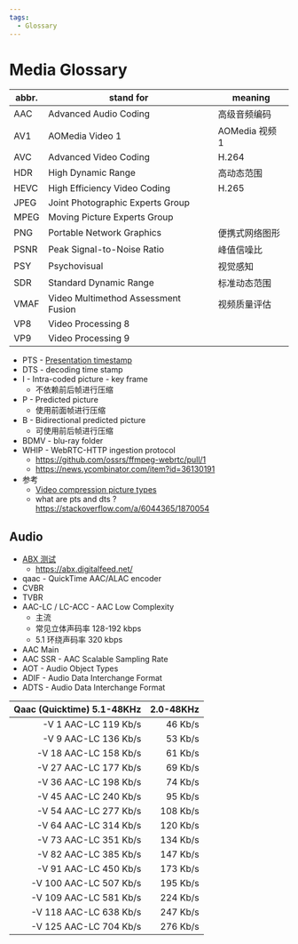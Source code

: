 ```yaml
---
tags:
  - Glossary
---
```


# Media Glossary

| abbr. | stand for                           | meaning        |
| ----- | ----------------------------------- | -------------- |
| AAC   | Advanced Audio Coding               | 高级音频编码   |
| AV1   | AOMedia Video 1                     | AOMedia 视频 1 |
| AVC   | Advanced Video Coding               | H.264          |
| HDR   | High Dynamic Range                  | 高动态范围     |
| HEVC  | High Efficiency Video Coding        | H.265          |
| JPEG  | Joint Photographic Experts Group    |                |
| MPEG  | Moving Picture Experts Group        |                |
| PNG   | Portable Network Graphics           | 便携式网络图形 |
| PSNR  | Peak Signal-to-Noise Ratio          | 峰值信噪比     |
| PSY   | Psychovisual                        | 视觉感知       |
| SDR   | Standard Dynamic Range              | 标准动态范围   |
| VMAF  | Video Multimethod Assessment Fusion | 视频质量评估   |
| VP8   | Video Processing 8                  |                |
| VP9   | Video Processing 9                  |                |

- PTS - [Presentation timestamp](https://en.wikipedia.org/wiki/Presentation_timestamp)
- DTS - decoding time stamp
- I - Intra-coded picture - key frame
  - 不依赖前后帧进行压缩
- P - Predicted picture
  - 使用前面帧进行压缩
- B - Bidirectional predicted picture
  - 可使用前后帧进行压缩
- BDMV - blu-ray folder
- WHIP - WebRTC-HTTP ingestion protocol
  - https://github.com/ossrs/ffmpeg-webrtc/pull/1
  - https://news.ycombinator.com/item?id=36130191
- 参考
  - [Video compression picture types](https://en.wikipedia.org/wiki/Video_compression_picture_types)
  - what are pts and dts ? https://stackoverflow.com/a/6044365/1870054

## Audio

- [ABX 测试](https://en.wikipedia.org/wiki/ABX_test)
  - https://abx.digitalfeed.net/
- qaac - QuickTime AAC/ALAC encoder
- CVBR
- TVBR
- AAC-LC / LC-ACC - AAC Low Complexity
  - 主流
  - 常见立体声码率 128-192 kbps
  - 5.1 环绕声码率 320 kbps
- AAC Main
- AAC SSR - AAC Scalable Sampling Rate
- AOT - Audio Object Types
- ADIF - Audio Data Interchange Format
- ADTS - Audio Data Interchange Format

| Qaac (Quicktime) 5.1-48KHz | 2.0-48KHz |
| -------------------------: | --------: |
|       -V 1 AAC-LC 119 Kb/s |   46 Kb/s |
|       -V 9 AAC-LC 136 Kb/s |   53 Kb/s |
|      -V 18 AAC-LC 158 Kb/s |   61 Kb/s |
|      -V 27 AAC-LC 177 Kb/s |   69 Kb/s |
|      -V 36 AAC-LC 198 Kb/s |   74 Kb/s |
|      -V 45 AAC-LC 240 Kb/s |   95 Kb/s |
|      -V 54 AAC-LC 277 Kb/s |  108 Kb/s |
|      -V 64 AAC-LC 314 Kb/s |  120 Kb/s |
|      -V 73 AAC-LC 351 Kb/s |  134 Kb/s |
|      -V 82 AAC-LC 385 Kb/s |  147 Kb/s |
|      -V 91 AAC-LC 450 Kb/s |  173 Kb/s |
|     -V 100 AAC-LC 507 Kb/s |  195 Kb/s |
|     -V 109 AAC-LC 581 Kb/s |  224 Kb/s |
|     -V 118 AAC-LC 638 Kb/s |  247 Kb/s |
|     -V 125 AAC-LC 704 Kb/s |  276 Kb/s |
